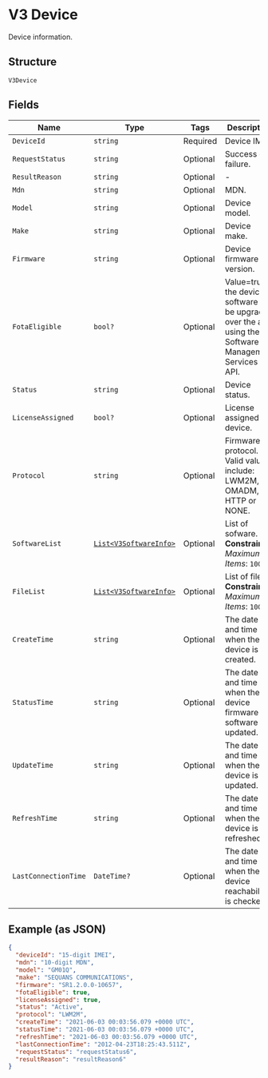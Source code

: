 
# V3 Device

Device information.

## Structure

`V3Device`

## Fields

| Name | Type | Tags | Description |
|  --- | --- | --- | --- |
| `DeviceId` | `string` | Required | Device IMEI. |
| `RequestStatus` | `string` | Optional | Success or failure. |
| `ResultReason` | `string` | Optional | - |
| `Mdn` | `string` | Optional | MDN. |
| `Model` | `string` | Optional | Device model. |
| `Make` | `string` | Optional | Device make. |
| `Firmware` | `string` | Optional | Device firmware version. |
| `FotaEligible` | `bool?` | Optional | Value=true if the device software can be upgraded over the air using the Software Management Services API. |
| `Status` | `string` | Optional | Device status. |
| `LicenseAssigned` | `bool?` | Optional | License assigned device. |
| `Protocol` | `string` | Optional | Firmware protocol. Valid values include: LWM2M, OMADM, HTTP or NONE. |
| `SoftwareList` | [`List<V3SoftwareInfo>`](../../doc/models/v3-software-info.md) | Optional | List of sofware.<br>**Constraints**: *Maximum Items*: `1000` |
| `FileList` | [`List<V3SoftwareInfo>`](../../doc/models/v3-software-info.md) | Optional | List of files.<br>**Constraints**: *Maximum Items*: `1000` |
| `CreateTime` | `string` | Optional | The date and time of when the device is created. |
| `StatusTime` | `string` | Optional | The date and time of when the device firmware or software is updated. |
| `UpdateTime` | `string` | Optional | The date and time of when the device is updated. |
| `RefreshTime` | `string` | Optional | The date and time of when the device is refreshed. |
| `LastConnectionTime` | `DateTime?` | Optional | The date and time of when the device reachability is checked. |

## Example (as JSON)

```json
{
  "deviceId": "15-digit IMEI",
  "mdn": "10-digit MDN",
  "model": "GM01Q",
  "make": "SEQUANS COMMUNICATIONS",
  "firmware": "SR1.2.0.0-10657",
  "fotaEligible": true,
  "licenseAssigned": true,
  "status": "Active",
  "protocol": "LWM2M",
  "createTime": "2021-06-03 00:03:56.079 +0000 UTC",
  "statusTime": "2021-06-03 00:03:56.079 +0000 UTC",
  "refreshTime": "2021-06-03 00:03:56.079 +0000 UTC",
  "lastConnectionTime": "2012-04-23T18:25:43.511Z",
  "requestStatus": "requestStatus6",
  "resultReason": "resultReason6"
}
```

